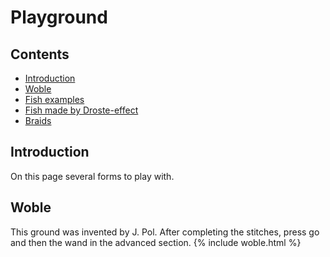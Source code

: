 # Playground

## Contents
* [Introduction](#introduction)
* [Woble](#woble)
* [Fish examples](#fish-examples)
* [Fish made by Droste-effect](#building-fish-with-droste)
* [Braids](#braids)

## Introduction
On this page several forms to play with.


## Woble
This ground was invented by J. Pol. After completing the stitches, press <span class="elem">go</span> and then the <span class="elem">wand</span> in the advanced section.
{% include woble.html
%}
